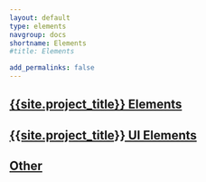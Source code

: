 ```yaml
---
layout: default
type: elements
navgroup: docs
shortname: Elements
#title: Elements

add_permalinks: false
---
```


## [{{site.project_title}} Elements](polymer-elements.html)

## [{{site.project_title}} UI Elements](polymer-elements.html)

## [Other](polymer-elements.html)